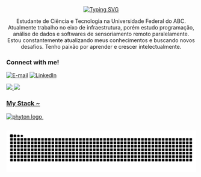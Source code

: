 <div align="center">
  <a href="https://git.io/typing-svg">
    <img src="https://readme-typing-svg.demolab.com?font=Fira+Code&weight=500&size=22&pause=1000&color=ff6699&center=true&vCenter=true&random=false&width=524&lines=%E2%8A%B9+Welcome+to+my+profile!+%CB%99%E1%B5%95%CB%99+%E2%8A%B9+" alt="Typing SVG">
  </a>
</div>

<p align="center">Estudante de Ciência e Tecnologia na Universidade Federal do ABC. Atualmente trabalho no eixo de infraestrutura, porém estudo programação, análise de dados e softwares de sensoriamento remoto paralelamente.
Estou constantemente atualizando meus conhecimentos e buscando novos desafios. Tenho paixão por aprender e crescer intelectualmente.

<h3 align="left">Connect with me!</h3>

[![E-mail](https://img.shields.io/badge/-Email-000?style=for-the-badge&logo=microsoft-outlook&logoColor=FF00F6&color:FFF)](mailto:eduarda.alves@aluno.ufabc.edu.br)
[![LinkedIn](https://img.shields.io/badge/-LinkedIn-000?style=for-the-badge&logo=linkedin&logoColor=FF00F6&color:FFF)](https://www.linkedin.com/in/mariaeduardacoutinhoalves/)
<div>
  <a href="https://beacons.ai/skyra18">
  <img height:"180cm" src="https://github-readme-stats.vercel.app/api?username=skyra18&show_icons=true&theme=rose&include_all_commits=true&count_private=true">
  <img height:"180cm" src="https://github-readme-stats.vercel.app/api/top-langs/?username=skyra18&layout=compact&theme=rose&langs_count=16"/>
</div>

<h3 align="left">My Stack ~</h3>
<div align="left">
  <img src="https://cdn.jsdelivr.net/gh/devicons/devicon/icons/phyton/phyton-original.svg" height="25" alt="phyton logo"  />
  <img width="8" />
</div>

##

<picture align="center">
  <source media="(prefers-color-scheme: dark)" srcset="https://raw.githubusercontent.com/skyra18/skyra18/output/github-contribution-grid-snake-dark.svg">
  <source media="(prefers-color-scheme: light)" srcset="https://raw.githubusercontent.com/skyra18/skyra18/output/github-contribution-grid-snake-dark.svg">
  <img align="center" alt="github contribution grid snake animation" src="https://raw.githubusercontent.com/skyra18/skyra18/output/github-contribution-grid-snake.svg">
</picture>

